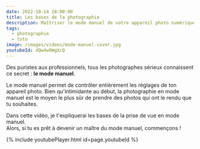 ```yaml
---
date: 2022-10-14 18:00:00
title: Les bases de la photographie
description: Maîtriser le mode manuel de votre appareil photo numérique
tags:
  - photographie
  - tuto
image: /images/videos/mode-manuel-cover.jpg
youtubeId: dQw4w9WgXcQ
---
```

Des puristes aux professionnels, tous les photographes sérieux connaissent ce secret : **le mode manuel**.

Le mode manuel permet de contr&ocirc;ler enti&egrave;rement les réglages de ton appareil photo. Bien qu'intimidante au début, la photographie en mode manuel est le moyen le plus s&ucirc;r de prendre des photos qui ont le rendu que tu souhaites.

Dans cette vidéo, je t'expliquerai les bases de la prise de vue en mode manuel.<br>Alors, si tu es pr&ecirc;t &agrave; devenir un ma&icirc;tre du mode manuel, commen&ccedil;ons \!

{% include youtubePlayer.html id=page.youtubeId %}